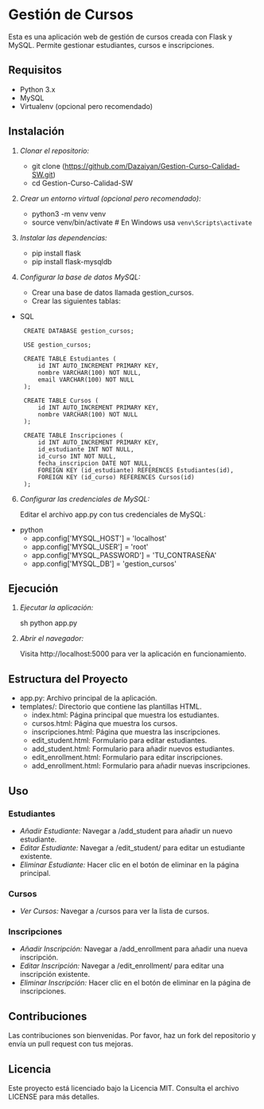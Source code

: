 # Gestión de Cursos

Esta es una aplicación web de gestión de cursos creada con Flask y MySQL. Permite gestionar estudiantes, cursos e inscripciones.

## Requisitos

- Python 3.x
- MySQL
- Virtualenv (opcional pero recomendado)

## Instalación

1. *Clonar el repositorio:*


    - git clone (https://github.com/Dazaiyan/Gestion-Curso-Calidad-SW.git)
    - cd Gestion-Curso-Calidad-SW
    

2. *Crear un entorno virtual (opcional pero recomendado):*

    
    - python3 -m venv venv
    - source venv/bin/activate  # En Windows usa `venv\Scripts\activate`
    

3. *Instalar las dependencias:*

    
    - pip install flask
    - pip install flask-mysqldb
    
    

4. *Configurar la base de datos MySQL:*

    - Crear una base de datos llamada gestion_cursos.
    - Crear las siguientes tablas:
      
- SQL
   ```
    CREATE DATABASE gestion_cursos;

    USE gestion_cursos;

    CREATE TABLE Estudiantes (
        id INT AUTO_INCREMENT PRIMARY KEY,
        nombre VARCHAR(100) NOT NULL,
        email VARCHAR(100) NOT NULL
    );

    CREATE TABLE Cursos (
        id INT AUTO_INCREMENT PRIMARY KEY,
        nombre VARCHAR(100) NOT NULL
    );

    CREATE TABLE Inscripciones (
        id INT AUTO_INCREMENT PRIMARY KEY,
        id_estudiante INT NOT NULL,
        id_curso INT NOT NULL,
        fecha_inscripcion DATE NOT NULL,
        FOREIGN KEY (id_estudiante) REFERENCES Estudiantes(id),
        FOREIGN KEY (id_curso) REFERENCES Cursos(id)
    );
    ```

6. *Configurar las credenciales de MySQL:*

    Editar el archivo app.py con tus credenciales de MySQL:
   
- python
    - app.config['MYSQL_HOST'] = 'localhost'
    - app.config['MYSQL_USER'] = 'root'
    - app.config['MYSQL_PASSWORD'] = 'TU_CONTRASEÑA'
    - app.config['MYSQL_DB'] = 'gestion_cursos'
    

## Ejecución

1. *Ejecutar la aplicación:*

    sh
    python app.py
    

2. *Abrir el navegador:*

    Visita http://localhost:5000 para ver la aplicación en funcionamiento.

## Estructura del Proyecto

- app.py: Archivo principal de la aplicación.
- templates/: Directorio que contiene las plantillas HTML.
  - index.html: Página principal que muestra los estudiantes.
  - cursos.html: Página que muestra los cursos.
  - inscripciones.html: Página que muestra las inscripciones.
  - edit_student.html: Formulario para editar estudiantes.
  - add_student.html: Formulario para añadir nuevos estudiantes.
  - edit_enrollment.html: Formulario para editar inscripciones.
  - add_enrollment.html: Formulario para añadir nuevas inscripciones.

## Uso

### Estudiantes

- *Añadir Estudiante:* Navegar a /add_student para añadir un nuevo estudiante.
- *Editar Estudiante:* Navegar a /edit_student/<id> para editar un estudiante existente.
- *Eliminar Estudiante:* Hacer clic en el botón de eliminar en la página principal.

### Cursos

- *Ver Cursos:* Navegar a /cursos para ver la lista de cursos.

### Inscripciones

- *Añadir Inscripción:* Navegar a /add_enrollment para añadir una nueva inscripción.
- *Editar Inscripción:* Navegar a /edit_enrollment/<id> para editar una inscripción existente.
- *Eliminar Inscripción:* Hacer clic en el botón de eliminar en la página de inscripciones.

## Contribuciones

Las contribuciones son bienvenidas. Por favor, haz un fork del repositorio y envía un pull request con tus mejoras.

## Licencia

Este proyecto está licenciado bajo la Licencia MIT. Consulta el archivo LICENSE para más detalles.
